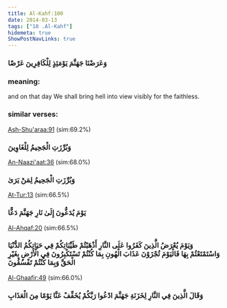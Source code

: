 ```yaml
---
title: Al-Kahf:100
date: 2014-03-13
tags: ["18 .Al-Kahf"]
hidemeta: true 
ShowPostNavLinks: true 
---
```

### وَعَرَضْنَا جَهَنَّمَ يَوْمَئِذٍ لِلْكَافِرِينَ عَرْضًا
### meaning: 
and on that day We shall bring hell into view visibly for the faithless.
### similar verses: 

[Ash-Shu'araa:91](/26/91) (sim:69.2%)

### وَبُرِّزَتِ الْجَحِيمُ لِلْغَاوِينَ

[An-Naazi'aat:36](/79/36) (sim:68.0%)

### وَبُرِّزَتِ الْجَحِيمُ لِمَنْ يَرَىٰ

[At-Tur:13](/52/13) (sim:66.5%)

### يَوْمَ يُدَعُّونَ إِلَىٰ نَارِ جَهَنَّمَ دَعًّا

[Al-Ahqaf:20](/46/20) (sim:66.5%)

### وَيَوْمَ يُعْرَضُ الَّذِينَ كَفَرُوا عَلَى النَّارِ أَذْهَبْتُمْ طَيِّبَاتِكُمْ فِي حَيَاتِكُمُ الدُّنْيَا وَاسْتَمْتَعْتُمْ بِهَا فَالْيَوْمَ تُجْزَوْنَ عَذَابَ الْهُونِ بِمَا كُنْتُمْ تَسْتَكْبِرُونَ فِي الْأَرْضِ بِغَيْرِ الْحَقِّ وَبِمَا كُنْتُمْ تَفْسُقُونَ

[Al-Ghaafir:49](/40/49) (sim:66.0%)

### وَقَالَ الَّذِينَ فِي النَّارِ لِخَزَنَةِ جَهَنَّمَ ادْعُوا رَبَّكُمْ يُخَفِّفْ عَنَّا يَوْمًا مِنَ الْعَذَابِ
